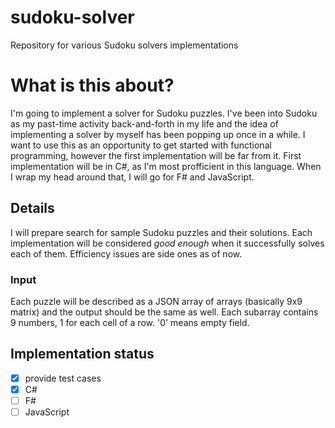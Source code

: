 # sudoku-solver
Repository for various Sudoku solvers implementations

# What is this about?
I'm going to implement a solver for Sudoku puzzles. 
I've been into Sudoku as my past-time activity back-and-forth in my life and the idea of implementing a solver by myself has been popping up once in a while. I want to use this as an opportunity to get started with functional programming, however the first implementation will be far from it. 
First implementation will be in C#, as I'm most profficient in this language.
When I wrap my head around that, I will go for F# and JavaScript.

## Details
I will prepare search for sample Sudoku puzzles and their solutions. Each implementation will be considered *good enough* when it successfully solves each of them. 
Efficiency issues are side ones as of now.

### Input
Each puzzle will be described as a JSON array of arrays (basically 9x9 matrix) and the output should be the same as well.
Each subarray contains 9 numbers, 1 for each cell of a row. '0' means empty field.

## Implementation status
- [x] provide test cases
- [x] C#
- [ ] F#
- [ ] JavaScript
